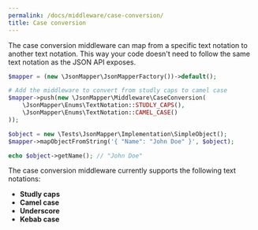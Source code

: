 ```yaml
---
permalink: /docs/middleware/case-conversion/  
title: Case conversion  
---
```


The case conversion middleware can map from a specific text notation to another text notation.
 This way your code doesn't need to follow the same text notation as the JSON API exposes.
 
```php
$mapper = (new \JsonMapper\JsonMapperFactory())->default();

# Add the middleware to convert from studly caps to camel case
$mapper->push(new \JsonMapper\Middleware\CaseConversion(
    \JsonMapper\Enums\TextNotation::STUDLY_CAPS(),
    \JsonMapper\Enums\TextNotation::CAMEL_CASE()
));

$object = new \Tests\JsonMapper\Implementation\SimpleObject();
$mapper->mapObjectFromString('{ "Name": "John Doe" }', $object);

echo $object->getName(); // "John Doe"
```  

The case conversion middleware currently supports the following text notations:
* **Studly caps**
* **Camel case**
* **Underscore**
* **Kebab case**